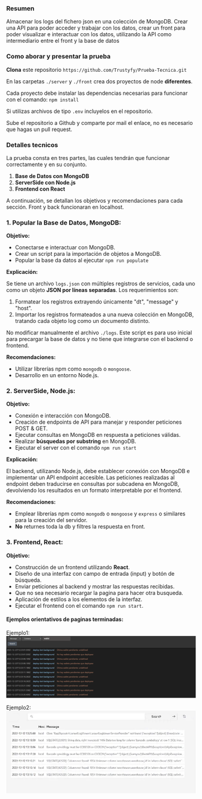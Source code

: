 ### Resumen 

Almacenar los logs del fichero json en una colección de MongoDB.
Crear una API para poder acceder y trabajar con los datos, crear un front para poder visualizar e interactuar con los datos, utilizando la API como intermediario entre el front y la base de datos


### Como aborar y presentar la prueba

**Clona** este repositorio
`https://github.com/Trustyfy/Prueba-Tecnica.git`

En las carpetas `./server` y `./front` crea dos proyectos de node **diferentes**.

Cada proyecto debe instalar las dependencias necesarias para funcionar con el comando:
	`npm install`

Si utilizas archivos de tipo `.env` incluyelos en el repositorio.

Sube el repositorio a Github y comparte por mail el enlace, no es necesario que hagas un pull request. 


### Detalles tecnicos
La prueba consta en tres partes, las cuales tendrán que funcionar correctamente y en su conjunto.

1.  **Base de Datos con MongoDB**
2.  **ServerSide con Node.js**
3.  **Frontend con React**

A continuación, se detallan los objetivos y recomendaciones para cada sección.
Front y back funcionaran en localhost.

### 1. Popular la Base de Datos, MongoDB:

**Objetivo:**

-   Conectarse e interactuar con MongoDB.
-   Crear un script para la importación de objetos a MongoDB.
-	Popular la base da datos al ejecutar `npm run populate` 

**Explicación:**

Se tiene un archivo  `logs.json`  con múltiples registros de servicios, cada uno como un objeto **JSON por líneas separadas**. Los requerimientos son:

1.  Formatear los registros extrayendo únicamente "dt", "message" y "host".
2.  Importar los registros formateados a una nueva colección en MongoDB, tratando cada objeto log como un documento distinto.

No modificar manualmente el archivo  `./logs`. Este script es para uso inicial para precargar la base de datos y no tiene que integrarse con el backend o frontend.

**Recomendaciones:**

-   Utilizar librerías npm como  `mongodb`  o  `mongoose`.
-   Desarrollo en un entorno Node.js.

### 2. ServerSide, Node.js:

**Objetivo:**

-   Conexión e interacción con MongoDB.
-   Creación de endpoints de API para manejar y responder peticiones POST & GET.
-   Ejecutar consultas en MongoDB en respuesta a peticiones válidas.
-   Realizar **búsquedas  por substring** en MongoDB.
- 	Ejecutar el server con el comando `npm run start`

**Explicación:**

El backend, utilizando Node.js, debe establecer conexión con MongoDB e implementar un API endpoint accesible. Las peticiones realizadas al endpoint deben traducirse en consultas por subcadena en MongoDB, devolviendo los resultados en un formato interpretable por el frontend.

**Recomendaciones:**

-   Emplear librerías npm como  `mongodb`  o  `mongoose`  y  `express`  o similares para la creación del servidor.
- 	**No** returnes toda la db y filtres la respuesta en front.

### 3. Frontend, React:

**Objetivo:**

-   Construcción de un frontend utilizando **React**.
-   Diseño de una interfaz con campo de entrada (input) y botón de búsqueda.
-   Enviar peticiones al backend y mostrar las respuestas recibidas.
- 	Que no sea necesario recargar la pagina para hacer otra busqueda.
-   Aplicación de estilos a los elementos de la interfaz.
-	Ejecutar el frontend con el comando `npm run start`.


#### Ejemplos orientativos de paginas terminadas: 	

Ejemplo1:
![Ejemplo1](img/example1.png)

Ejemplo2:
![example3](img/example3.png)